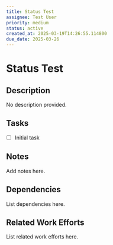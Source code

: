 ```yaml
---
title: Status Test
assignee: Test User
priority: medium
status: active
created_at: 2025-03-19T14:26:55.114800
due_date: 2025-03-26
---
```


# Status Test

## Description
No description provided.

## Tasks
- [ ] Initial task

## Notes
Add notes here.

## Dependencies
List dependencies here.

## Related Work Efforts
List related work efforts here.